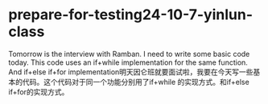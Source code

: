 # prepare-for-testing24-10-7-yinlun-class
Tomorrow is the interview with Ramban. I need to write some basic code today. This code uses an if+while implementation for the same function. And if+else if+for implementation明天因仑班就要面试啦，我要在今天写一些基本的代码。这个代码对于同一个功能分别用了if+while 的实现方式。和if+else if+for的实现方式。

